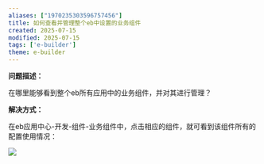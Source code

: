 ```yaml
---
aliases: ["1970235303596757456"]
title: 如何查看并管理整个eb中设置的业务组件
created: 2025-07-15
modified: 2025-07-15
tags: ['e-builder']
theme: e-builder
---
```


**问题描述：**

在哪里能够看到整个eb所有应用中的业务组件，并对其进行管理？

**解决方式：**

在eb应用中心-开发-组件-业务组件中，点击相应的组件，就可看到该组件所有的配置使用情况：

![](30a3d479b46d320dd0ba52d5e16db153.jpg)